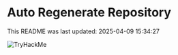 # Auto Regenerate Repository

This README was last updated: 2025-04-09 15:34:27

 ![TryHackMe](https://tryhackme.com/badge/533634)